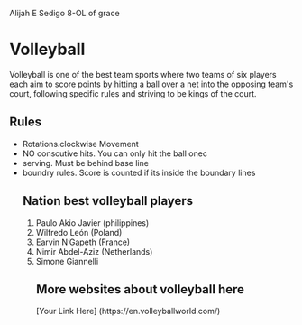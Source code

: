 Alijah E Sedigo 8-OL of grace
<html>
<head>
<title> king of the court! </title>
</head>
<body> <h1> Volleyball </h1>
<p> Volleyball is one of the best team sports where two teams of six players each aim to score points by hitting a ball over a net into the opposing team's court, following specific rules and striving to be kings of the court. </p>
<h2> Rules </h2>
  <Ul> 
  <li> Rotations.clockwise Movement </li>
  <li> NO conscutive hits. You can only hit the ball onec </li>
  <li> serving. Must be behind base line </li>
  <li> boundry rules. Score is counted if its inside the boundary lines</li>
<h2> Nation best volleyball players </h2>
  <ol>
  <li> Paulo Akio Javier (philippines) </li>
  <li> Wilfredo León (Poland) </li> 
  <li> Earvin N’Gapeth (France) </li>
  <li> Nimir Abdel-Aziz (Netherlands) </li>
  <li> Simone Giannelli </li>
<h2> More websites about volleyball here </h2>
  [Your Link Here] (https://en.volleyballworld.com/)
